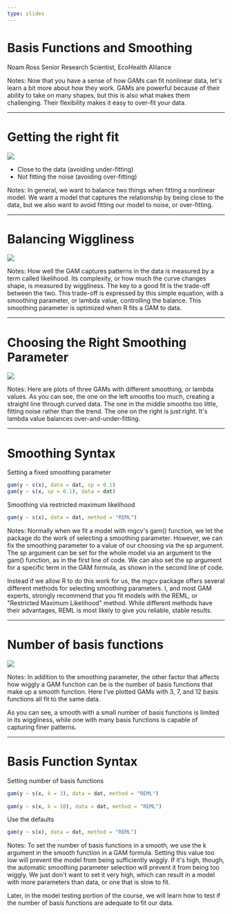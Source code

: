 ```yaml
---
type: slides
---
```


# Basis Functions and Smoothing

Noam Ross
Senior Research Scientist, EcoHealth Alliance

Notes: Now that you have a sense of how GAMs can fit nonlinear data, let's learn a bit more about how they work. GAMs are powerful because of their ability to take on many shapes, but this is also what makes them challenging. Their flexibility makes it easy to over-fit your data.

---

# Getting the right fit

![](https://github.com/noamross/gams-in-r-course/blob/master/images/thin-gam-fit-1.png?raw=true)

-  Close to the data (avoiding under-fitting)
-  Not fitting the noise (avoiding over-fitting)

Notes: In general, we want to balance two things when fitting a nonlinear model.  We want a model that captures the relationship by being close to the data, but we also want to avoid fitting our model to noise, or over-fitting.

---

# Balancing Wiggliness

![](https://github.com/noamross/gams-in-r-course/blob/master/images/formula1-chapter1.png?raw=true)

Notes: How well the GAM captures patterns in the data is measured by a term called likelihood.  Its complexity, or how much the curve changes shape, is measured by wiggliness. The key to a good fit is the trade-off between the two. This trade-off is expressed by this simple equation, with a smoothing parameter, or lambda value, controlling the balance. This smoothing parameter is optimized when R fits a GAM to data.

---

# Choosing the Right Smoothing Parameter

![](https://github.com/noamross/gams-in-r-course/blob/master/images/diffsmooth-1.png?raw=true)

Notes: Here are plots of three GAMs with different smoothing, or lambda values.  As you can see, the one on the left smooths too much, creating a straight line through curved data.  The one in the middle smooths too little, fitting noise rather than the trend.  The one on the right is just right. It's lambda value balances over-and-under-fitting.

---

# Smoothing Syntax

Setting a fixed smoothing parameter

```r
gam(y ~ s(x), data = dat, sp = 0.1)
gam(y ~ s(x, sp = 0.1), data = dat)
```
Smoothing via restricted maximum likelihood

```r
gam(y ~ s(x), data = dat, method = "REML")
```

Notes: Normally when we fit a model with mgcv's gam() function, we let the package do the work of selecting a smoothing parameter.  However, we can fix the smoothing parameter to a value of our choosing via the sp argument.  The sp argument can be set for the whole model via an argument to the gam() function, as in the first line of code.  We can also set the sp argument for a specific term in the GAM formula, as shown in the second line of code.

Instead if we allow R to do this work for us, the mgcv package offers several different methods for selecting smoothing parameters.  I, and most GAM experts, strongly recommend that you fit models with the REML, or "Restricted Maximum Likelihood" method.  While different methods have their advantages, REML is most likely to give you reliable, stable results. 

---

# Number of basis functions

![](https://github.com/noamross/gams-in-r-course/blob/master/images/diffbasis-1.png?raw=true)

Notes: In addition to the smoothing parameter, the other factor that affects how wiggly a GAM function can be is the number of basis functions that make up a smooth function.  Here I've plotted GAMs with 3, 7, and 12 basis functions all fit to the same data.

As you can see, a smooth with a small number of basis functions is limited in its wiggliness, while one with many basis functions is capable of capturing finer patterns.

---

# Basis Function Syntax

Setting number of basis functions

```r
gam(y ~ s(x, k = 3), data = dat, method = "REML")
    
gam(y ~ s(x, k = 10), data = dat, method = "REML")
```

Use the defaults

```r
gam(y ~ s(x), data = dat, method = "REML")
```

Notes: To set the number of basis functions in a smooth, we use the k argument in the smooth function in a GAM formula.  Setting this value too low will prevent the model from being sufficiently wiggly.  If it's high, though, the automatic smoothing parameter selection will prevent it from being too wiggly. We just don't want to set it very high, which can result in a model with more parameters than data, or one that is slow to fit.

Later, in the model testing portion of the course, we will learn how to test if the number of basis functions are adequate to fit our data.
